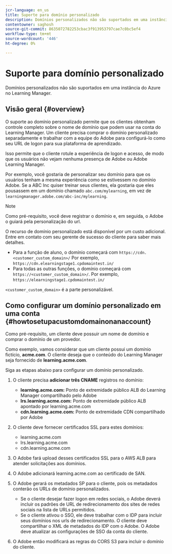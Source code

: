 ```yaml
---
jcr-language: en_us
title: Suporte para domínio personalizado
description: Domínios personalizados não são suportados em uma instância do Azure no Learning Manager.
contentowner: saghosh
source-git-commit: 8635072782253cbac3f913953797cae7c0bc5ef4
workflow-type: tm+mt
source-wordcount: '446'
ht-degree: 0%

---
```




# Suporte para domínio personalizado

Domínios personalizados não são suportados em uma instância do Azure no Learning Manager.

## Visão geral {#overview}

O suporte ao domínio personalizado permite que os clientes obtenham controle completo sobre o nome de domínio que podem usar na conta do Learning Manager. Um cliente precisa comprar o domínio personalizado separadamente e trabalhar com a equipe do Adobe para configurá-lo como seu URL de logon para sua plataforma de aprendizado.

Isso permite que o cliente rotule a experiência de logon e acesso, de modo que os usuários não vejam nenhuma presença de Adobe ou Adobe Learning Manager.

Por exemplo, você gostaria de personalizar seu domínio para que os usuários tenham a mesma experiência como se estivessem no domínio Adobe. Se a ABC Inc quiser treinar seus clientes, ela gostaria que eles pousassem em um domínio chamado `abc.com/mylearning`, em vez de `learningmanager.adobe.com/abc-inc/mylearning`.

>[!NOTE]
>
>Como pré-requisito, você deve registrar o domínio e, em seguida, o Adobe o guiará pela personalização do url.


O recurso de domínio personalizado está disponível por um custo adicional. Entre em contato com seu gerente de sucesso do cliente para saber mais detalhes.

* Para a função de aluno, o domínio começará com `https://cdn.<customer_custom_domain>/` Por exemplo, `https://cdn.elearningstage1.cpdomaintest.in/`
* Para todas as outras funções, o domínio começará com `https://<customer_custom_domain>/`. Por exemplo, `https://elearningstage1.cpdomaintest.in/`

`<customer_custom_domain>` é a parte personalizável.

## Como configurar um domínio personalizado em uma conta {#howtosetupacustomdomainonanaccount}

Como pré-requisito, um cliente deve possuir um nome de domínio e comprar o domínio de um provedor.

Como exemplo, vamos considerar que um cliente possui um domínio fictício, **acme.com**. O cliente deseja que o conteúdo do Learning Manager seja fornecido de **learning.acme.com**.

Siga as etapas abaixo para configurar um domínio personalizado.

1. O cliente precisa **adicionar três CNAME** registros no domínio:

   * **learning.acme.com:** Ponto de extremidade público ALB do Learning Manager compartilhado pelo Adobe
   * **lrs.learning.acme.com:** Ponto de extremidade público ALB apontado por learning.acme.com
   * **cdn.learning.acme.com:** Ponto de extremidade CDN compartilhado por Adobe

1. O cliente deve fornecer certificados SSL para estes domínios:

   * learning.acme.com
   * lrs.learning.acme.com
   * cdn.learning.acme.com

1. O Adobe fará upload desses certificados SSL para o AWS ALB para atender solicitações aos domínios.
1. O Adobe adicionará learning.acme.com ao certificado de SAN.
1. O Adobe gerará os metadados SP para o cliente, pois os metadados conterão os URLs de domínio personalizados.

   * Se o cliente desejar fazer logon em redes sociais, o Adobe deverá incluir os padrões de URL de redirecionamento dos sites de redes sociais na lista de URLs permitidos.
   * Se o cliente ativou o SSO, ele deve trabalhar com o IDP para incluir seus domínios nos urls de redirecionamento. O cliente deve compartilhar o XML de metadados do IDP com o Adobe. O Adobe deve atualizar as configurações de SSO da conta do cliente.

1. O Adobe então modificará as regras do CORS S3 para incluir o domínio do cliente.
